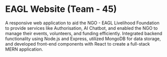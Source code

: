# EAGL Website (Team - 45)
A responsive web application to aid the NGO - EAGL Livelihood Foundation 
to provide services like Authorisation, AI Chatbot, and enabled the NGO to manage their events,
volunteers, and funding efficiently.
Integrated backend functionality using Node.js and Express, utilized MongoDB for data storage, and 
developed front-end components with React to create a full-stack MERN application.
